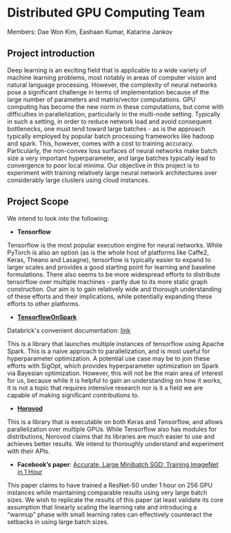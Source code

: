 # Distributed GPU Computing Team
Members: Dae Won Kim, Eashaan Kumar, Katarina Jankov

## Project introduction

Deep learning is an exciting field that is applicable to a wide variety of machine learning problems, most notably in areas of computer vision and natural language processing. However, the complexity of neural networks pose a significant challenge in terms of implementation because of the large number of parameters and matrix/vector computations. GPU computing has become the new norm in these computations, but come with difficulties in parallelization, particularly in the multi-node setting. Typically in such a setting, in order to reduce network load and avoid consequent bottlenecks, one must tend toward large batches - as is the approach typically employed by popular batch processing frameworks like hadoop and spark. This, however, comes with a cost to training accuracy. Particularly, the non-convex loss surfaces of neural networks make batch size a very important hyperparameter, and large batches typically lead to convergence to poor local minima. Our objective in this project is to experiment with training relatively large neural network architectures over considerably large clusters using cloud instances. 

## Project Scope

We intend to look into the following: 
- __Tensorflow__

Tensorflow is the most popular execution engine for neural networks. While PyTorch is also an option (as is the whole host of platforms like Caffe2, Keras, Theano and Lasagne), tensorflow is typically easier to expand to larger scales and provides a good starting point for learning and baseline formulations. There also seems to be more widespread efforts to distribute tensorflow over multiple machines - partly due to its more static graph construction. Our aim is to gain relatively wide and thorough understanding of these efforts and their implications, while potentially expanding these efforts to other platforms. 

- [__TensorflowOnSpark__](https://docs.databricks.com/applications/deep-learning/tensorflow.html)

Databrick's convenient documentation: [link](https://docs.databricks.com/applications/deep-learning/tensorflow.html)

This is a library that launches multiple instances of tensorflow using Apache Spark. This is a naive approach to parallelization, and is most useful for hyperparameter optimization. A potential use case may be to join these efforts with SigOpt, which provides hyperparameter optimization on Spark via Bayesian optimization. However, this will not be the main area of interest for us, because while it is helpful to gain an understanding on how it works, it is not a topic that requires intensive research nor is it a field we are capable of making significant contributions to. 

- [__Horovod__](https://github.com/uber/horovod)

 This is a library that is executable on both Keras and Tensorflow, and allows parallelization over multiple GPUs. While Tensorflow also has modules for distributions, Norovod claims that its libraries are much easier to use and achieves better results. We intend to thoroughly understand and experiment with their APIs.

- __Facebook’s paper__: [Accurate, Large Minibatch SGD: Training ImageNet in 1 Hour](https://arxiv.org/abs/1706.02677)

This paper claims to have trained a ResNet-50 under 1 hour on 256 GPU instances while maintaining comparable results using very large batch sizes. We wish to replicate the results of this paper (at least validate its core assumption that linearly scaling the learning rate and introducing a “warmup” phase with small learning rates can effectively counteract the setbacks in using large batch sizes. 


